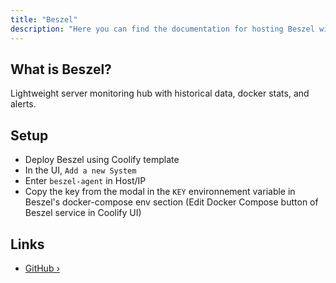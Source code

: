 ```yaml
---
title: "Beszel"
description: "Here you can find the documentation for hosting Beszel with Coolify."
---
```


<ZoomableImage src="/docs/images/services/beszel.svg" />

## What is Beszel?
Lightweight server monitoring hub with historical data, docker stats, and alerts.


## Setup

- Deploy Beszel using Coolify template
- In the UI, `Add a new System`
- Enter `beszel-agent` in Host/IP
- Copy the key from the modal in the `KEY` environnement variable in Beszel's docker-compose env section (Edit Docker Compose button of Beszel service in Coolify UI)

<ZoomableImage src="/docs/images/services/beszel_doc_1.webp" />
<ZoomableImage src="/docs/images/services/beszel_doc_2.webp" />

## Links

- [GitHub ›](https://github.com/henrygd/beszel)
